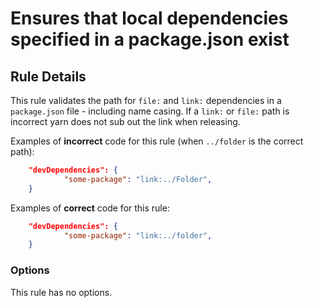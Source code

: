 # Ensures that local dependencies specified in a package.json exist

## Rule Details

This rule validates the path for `file:` and `link:` dependencies in a `package.json` file - including name casing. If a `link:` or `file:` path is incorrect yarn does not sub out the link when releasing.

Examples of **incorrect** code for this rule (when `../folder` is the correct path):

```json
    "devDependencies": {
            "some-package": "link:../Folder",
    }
```

Examples of **correct** code for this rule:

```json
    "devDependencies": {
            "some-package": "link:../folder",
    }
```

### Options

This rule has no options.
